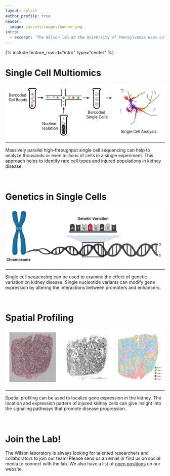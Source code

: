 ```yaml
---
layout: splash
author_profile: true
header:
  image: /assets/images/banner.png
intro: 
  - excerpt: 'The Wilson lab at the University of Pennsylvania uses cutting edge technologies like single cell sequencing and spatial profiling to develop new therapies for chronic kidney disease.'
---
```


{% include feature_row id="intro" type="center" %}
# Single Cell Multiomics

![single_cell_overview](assets/images/single_cell_overview.png)
***
Massively parallel high-throughput single cell sequencing can help to analyze thousands or even millions of cells in a single experiment. This approach helps to identify rare cell types and injured populations in kidney disease.


<br/> 

# Genetics in Single Cells

![genetic_variation_overview](assets/images/genetic_variation_overview.png)
*** 
Single cell sequencing can be used to examine the effect of genetic variation on kidney disease. Single nucleotide variants can modify gene expression by altering the interactions between promoters and enhancers.

<br/> 

# Spatial Profiling

![visium_clusters](assets/images/visium_clusters.png)
***
Spatial profiling can be used to localize gene expression in the kidney. The location and expression pattern of injured kidney cells can give insight into the signaling pathways that promote disease progression.

<br/> 

# Join the Lab!

The Wilson laboratory is always looking for talented researchers and collaborators to join our team! Please send us an email or find us on social media to connect with the lab. We also have a list of [open positions](/_pages/positions.md) on our website.

